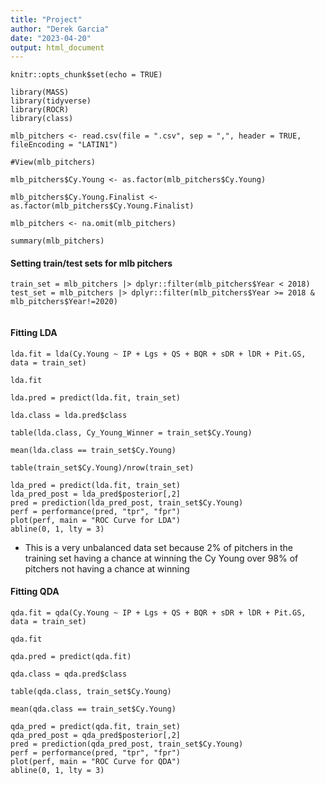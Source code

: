 ```yaml
---
title: "Project"
author: "Derek Garcia"
date: "2023-04-20"
output: html_document
---
```


```{r setup, include=TRUE}
knitr::opts_chunk$set(echo = TRUE)

library(MASS)
library(tidyverse)
library(ROCR)
library(class)

```

```{r}
mlb_pitchers <- read.csv(file = ".csv", sep = ",", header = TRUE, fileEncoding = "LATIN1")

#View(mlb_pitchers)

mlb_pitchers$Cy.Young <- as.factor(mlb_pitchers$Cy.Young)

mlb_pitchers$Cy.Young.Finalist <- as.factor(mlb_pitchers$Cy.Young.Finalist)

mlb_pitchers <- na.omit(mlb_pitchers)

summary(mlb_pitchers)

```

#### Setting train/test sets for mlb pitchers ####

```{r}
train_set = mlb_pitchers |> dplyr::filter(mlb_pitchers$Year < 2018)
test_set = mlb_pitchers |> dplyr::filter(mlb_pitchers$Year >= 2018 & mlb_pitchers$Year!=2020)


```


#### Fitting LDA

```{r}
lda.fit = lda(Cy.Young ~ IP + Lgs + QS + BQR + sDR + lDR + Pit.GS, data = train_set)

lda.fit

lda.pred = predict(lda.fit, train_set)

lda.class = lda.pred$class

table(lda.class, Cy_Young_Winner = train_set$Cy.Young)

mean(lda.class == train_set$Cy.Young)

table(train_set$Cy.Young)/nrow(train_set)

lda_pred = predict(lda.fit, train_set)
lda_pred_post = lda_pred$posterior[,2]
pred = prediction(lda_pred_post, train_set$Cy.Young)
perf = performance(pred, "tpr", "fpr")
plot(perf, main = "ROC Curve for LDA")
abline(0, 1, lty = 3)
```

- This is a very unbalanced data set because 2% of pitchers in the training set having a chance at winning the Cy Young over 98% of pitchers not having a chance at winning



#### Fitting QDA 

```{r}
qda.fit = qda(Cy.Young ~ IP + Lgs + QS + BQR + sDR + lDR + Pit.GS, data = train_set)

qda.fit

qda.pred = predict(qda.fit)

qda.class = qda.pred$class

table(qda.class, train_set$Cy.Young)

mean(qda.class == train_set$Cy.Young)

qda_pred = predict(qda.fit, train_set)
qda_pred_post = qda_pred$posterior[,2]
pred = prediction(qda_pred_post, train_set$Cy.Young)
perf = performance(pred, "tpr", "fpr")
plot(perf, main = "ROC Curve for QDA")
abline(0, 1, lty = 3)

```



